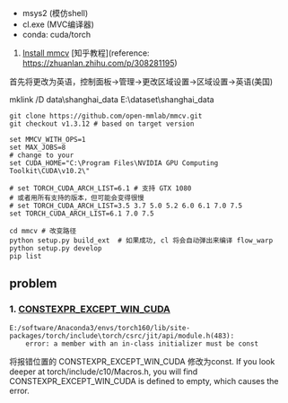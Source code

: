 
- msys2 (模仿shell)
- cl.exe (MVC编译器)
- conda: cuda/torch


1. [Install mmcv]()
[知乎教程](reference: https://zhuanlan.zhihu.com/p/308281195)

首先将更改为英语，控制面板->管理->更改区域设置->区域设置->英语(美国)

mklink /D data\shanghai_data E:\dataset\shanghai_data

```shell script
git clone https://github.com/open-mmlab/mmcv.git
git checkout v1.3.12 # based on target version

set MMCV_WITH_OPS=1
set MAX_JOBS=8
# change to your 
set CUDA_HOME="C:\Program Files\NVIDIA GPU Computing Toolkit\CUDA\v10.2\"

# set TORCH_CUDA_ARCH_LIST=6.1 # 支持 GTX 1080
# 或者用所有支持的版本，但可能会变得很慢
# set TORCH_CUDA_ARCH_LIST=3.5 3.7 5.0 5.2 6.0 6.1 7.0 7.5
set TORCH_CUDA_ARCH_LIST=6.1 7.0 7.5

cd mmcv # 改变路径
python setup.py build_ext  # 如果成功, cl 将会自动弹出来编译 flow_warp
python setup.py develop
pip list
```

## problem
### 1. [CONSTEXPR_EXCEPT_WIN_CUDA](https://github.com/open-mmlab/mmcv/issues/575)
```
E:/software/Anaconda3/envs/torch160/lib/site-packages/torch/include\torch/csrc/jit/api/module.h(483): 
    error: a member with an in-class initializer must be const
```
将报错位置的 CONSTEXPR_EXCEPT_WIN_CUDA 修改为const.
If you look deeper at torch/include/c10/Macros.h, you will find CONSTEXPR_EXCEPT_WIN_CUDA is defined to empty, which causes the error.

